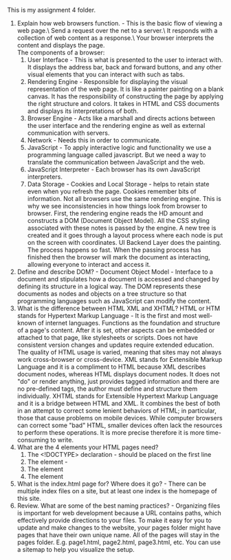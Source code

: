 This is my assignment 4 folder.
1. Explain how web browsers function. -
   This is the basic flow of viewing a web page.\ Send a request over the net to a server.\ It responds with a collection of web content as a response.\ Your browser interprets the content and displays the page.\
   The components of a browser:
   1. User Interface - This is what is presented to the user to interact with. It displays the address bar, back and forward buttons, and any other visual elements that you can interact with such as tabs.
   2. Rendering Engine -  Responsible for displaying the visual representation of the web page. It is like a painter painting on a blank canvas. It has the responsibility of constructing the page by applying the right structure and colors. It takes in HTML and CSS documents and displays its interpretations of both.
   3. Browser Engine - Acts like a marshall and directs actions between the user interface and the rendering engine as well as external communication with servers.
   4. Network - Needs this in order to communicate.
   5. JavaScript - To apply interactive logic and functionality we use a programming language called javascript. But we need a way to translate the communication between JavaScript and the web.
   6. JavaScript Interpreter - Each browser has its own JavaScript interpreters.
   7. Data Storage - Cookies and Local Storage - helps to retain state even when you refresh the page. Cookies remember bits of information.
      Not all browsers use the same rendering engine. This is why we see inconsistencies in how things look from browser to browser.
      First, the rendering engine reads the HD amount and constructs a DOM (Document Object Model). All the CSS styling associated with these notes is passed by the engine. A new tree is created and it goes through a layout process where each node is put on the screen with coordinates. UI Backend Layer does the painting. The process happens so fast. When the passing process has finished then the browser will mark the document as interacting, allowing everyone to interact and access it.
2. Define and describe DOM? - Document Object Model - Interface to a document and stipulates how a document is accessed and changed by defining its structure in a logical way. The DOM represents these documents as nodes and objects on a tree structure so that programming languages such as JavaScript can modify the content.
3. What is the difference between HTML XML and XHTML?
   HTML or HTM stands for Hypertext Markup Language - It is the first and most well-known of internet languages. Functions as the foundation and structure of a page's content. After it is set, other aspects can be embedded or attached to that page, like stylesheets or scripts. Does not have consistent version changes and updates require extended education. The quality of HTML usage is varied, meaning that sites may not always work cross-browser or cross-device.
   XML stands for Extensible Markup Language and it is a compliment to HTML because XML describes document nodes, whereas HTML displays document nodes. It does not "do" or render anything, just provides tagged information and there are no pre-defined tags, the author must define and structure them individually.
   XHTML stands for Extensible Hypertext Markup Language and it is a bridge between HTML and XML. It combines the best of both in an attempt to correct some lenient behaviors of HTML; in particular, those that cause problems on mobile devices. While computer browsers can correct some "bad" HTML, smaller devices often lack the resources to perform these operations. It is more precise therefore it is more time-consuming to write.
4. What are the 4 elements your HTML pages need?
   1. The <!DOCTYPE> declaration - should be placed on the first line
   2. The <root> element - 
   3. The <head> element
   4. The <body> element
5. What is the index.html page for? Where does it go? - There can be multiple index files on a site, but at least one index is the homepage of this site.
6. Review. What are some of the best naming practices? - Organizing files is important for web development because a URL contains paths, which effectively provide directions to your files. To make it easy for you to update and make changes to the website, your pages folder might have pages that have their own unique name. All of the pages will stay in the pages folder. E.g. page1.html, page2.html, page3.html, etc. You can use a sitemap to help you visualize the setup.
   
